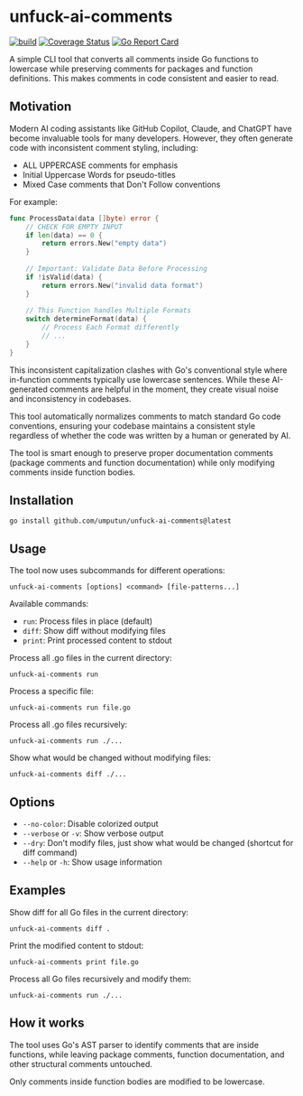 # unfuck-ai-comments

[![build](https://github.com/umputun/unfuck-ai-comments/actions/workflows/ci.yml/badge.svg)](https://github.com/umputun/unfuck-ai-comments/actions/workflows/ci.yml)&nbsp;[![Coverage Status](https://coveralls.io/repos/github/umputun/unfuck-ai-comments/badge.svg?branch=master)](https://coveralls.io/github/umputun/unfuck-ai-comments?branch=master)&nbsp;[![Go Report Card](https://goreportcard.com/badge/github.com/umputun/unfuck-ai-comments)](https://goreportcard.com/report/github.com/umputun/unfuck-ai-comments)

A simple CLI tool that converts all comments inside Go functions to lowercase while preserving comments for packages and function definitions. This makes comments in code consistent and easier to read.

## Motivation

Modern AI coding assistants like GitHub Copilot, Claude, and ChatGPT have become invaluable tools for many developers. However, they often generate code with inconsistent comment styling, including:

- ALL UPPERCASE comments for emphasis
- Initial Uppercase Words for pseudo-titles
- Mixed Case comments that Don't Follow conventions

For example:

```go
func ProcessData(data []byte) error {
    // CHECK FOR EMPTY INPUT
    if len(data) == 0 {
        return errors.New("empty data")
    }
    
    // Important: Validate Data Before Processing
    if !isValid(data) {
        return errors.New("invalid data format")
    }
    
    // This Function handles Multiple Formats
    switch determineFormat(data) {
        // Process Each Format differently
        // ...
    }
}
```

This inconsistent capitalization clashes with Go's conventional style where in-function comments typically use lowercase sentences. While these AI-generated comments are helpful in the moment, they create visual noise and inconsistency in codebases.

This tool automatically normalizes comments to match standard Go code conventions, ensuring your codebase maintains a consistent style regardless of whether the code was written by a human or generated by AI.

The tool is smart enough to preserve proper documentation comments (package comments and function documentation) while only modifying comments inside function bodies.

## Installation

```
go install github.com/umputun/unfuck-ai-comments@latest
```

## Usage

The tool now uses subcommands for different operations:

```
unfuck-ai-comments [options] <command> [file-patterns...]
```

Available commands:
- `run`: Process files in place (default)
- `diff`: Show diff without modifying files
- `print`: Print processed content to stdout

Process all .go files in the current directory:
```
unfuck-ai-comments run
```

Process a specific file:
```
unfuck-ai-comments run file.go
```

Process all .go files recursively:
```
unfuck-ai-comments run ./...
```

Show what would be changed without modifying files:
```
unfuck-ai-comments diff ./...
```

## Options

- `--no-color`: Disable colorized output
- `--verbose` or `-v`: Show verbose output
- `--dry`: Don't modify files, just show what would be changed (shortcut for diff command)
- `--help` or `-h`: Show usage information

## Examples

Show diff for all Go files in the current directory:
```
unfuck-ai-comments diff .
```

Print the modified content to stdout:
```
unfuck-ai-comments print file.go
```

Process all Go files recursively and modify them:
```
unfuck-ai-comments run ./...
```

## How it works

The tool uses Go's AST parser to identify comments that are inside functions, while leaving package comments, function documentation, and other structural comments untouched.

Only comments inside function bodies are modified to be lowercase.